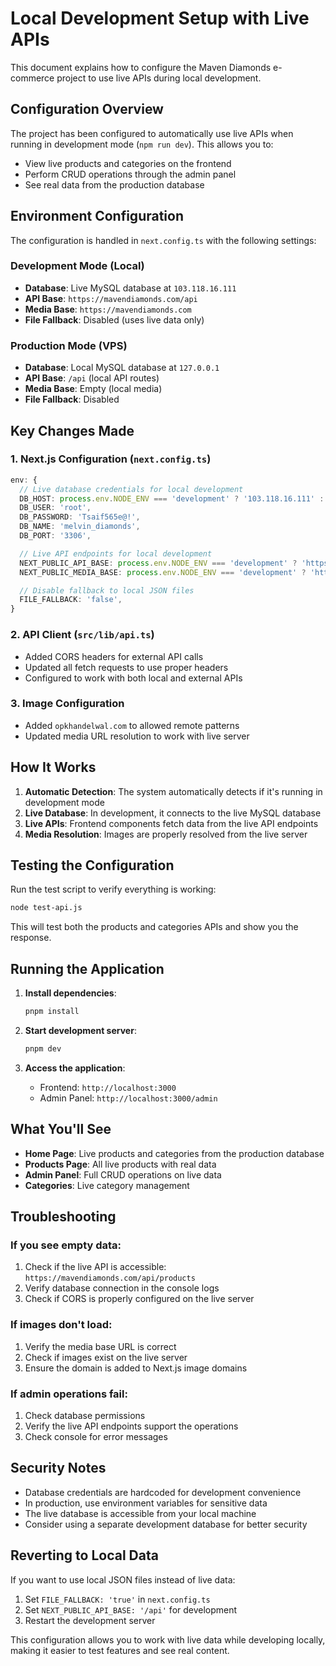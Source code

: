 # Local Development Setup with Live APIs

This document explains how to configure the Maven Diamonds e-commerce project to use live APIs during local development.

## Configuration Overview

The project has been configured to automatically use live APIs when running in development mode (`npm run dev`). This allows you to:

- View live products and categories on the frontend
- Perform CRUD operations through the admin panel
- See real data from the production database

## Environment Configuration

The configuration is handled in `next.config.ts` with the following settings:

### Development Mode (Local)

- **Database**: Live MySQL database at `103.118.16.111`
- **API Base**: `https://mavendiamonds.com/api`
- **Media Base**: `https://mavendiamonds.com`
- **File Fallback**: Disabled (uses live data only)

### Production Mode (VPS)

- **Database**: Local MySQL database at `127.0.0.1`
- **API Base**: `/api` (local API routes)
- **Media Base**: Empty (local media)
- **File Fallback**: Disabled

## Key Changes Made

### 1. Next.js Configuration (`next.config.ts`)

```typescript
env: {
  // Live database credentials for local development
  DB_HOST: process.env.NODE_ENV === 'development' ? '103.118.16.111' : '127.0.0.1',
  DB_USER: 'root',
  DB_PASSWORD: 'Tsaif565e@!',
  DB_NAME: 'melvin_diamonds',
  DB_PORT: '3306',

  // Live API endpoints for local development
  NEXT_PUBLIC_API_BASE: process.env.NODE_ENV === 'development' ? 'https://mavendiamonds.com/api' : '/api',
  NEXT_PUBLIC_MEDIA_BASE: process.env.NODE_ENV === 'development' ? 'https://mavendiamonds.com' : '',

  // Disable fallback to local JSON files
  FILE_FALLBACK: 'false',
}
```

### 2. API Client (`src/lib/api.ts`)

- Added CORS headers for external API calls
- Updated all fetch requests to use proper headers
- Configured to work with both local and external APIs

### 3. Image Configuration

- Added `opkhandelwal.com` to allowed remote patterns
- Updated media URL resolution to work with live server

## How It Works

1. **Automatic Detection**: The system automatically detects if it's running in development mode
2. **Live Database**: In development, it connects to the live MySQL database
3. **Live APIs**: Frontend components fetch data from the live API endpoints
4. **Media Resolution**: Images are properly resolved from the live server

## Testing the Configuration

Run the test script to verify everything is working:

```bash
node test-api.js
```

This will test both the products and categories APIs and show you the response.

## Running the Application

1. **Install dependencies**:

   ```bash
   pnpm install
   ```

2. **Start development server**:

   ```bash
   pnpm dev
   ```

3. **Access the application**:
   - Frontend: `http://localhost:3000`
   - Admin Panel: `http://localhost:3000/admin`

## What You'll See

- **Home Page**: Live products and categories from the production database
- **Products Page**: All live products with real data
- **Admin Panel**: Full CRUD operations on live data
- **Categories**: Live category management

## Troubleshooting

### If you see empty data:

1. Check if the live API is accessible: `https://mavendiamonds.com/api/products`
2. Verify database connection in the console logs
3. Check if CORS is properly configured on the live server

### If images don't load:

1. Verify the media base URL is correct
2. Check if images exist on the live server
3. Ensure the domain is added to Next.js image domains

### If admin operations fail:

1. Check database permissions
2. Verify the live API endpoints support the operations
3. Check console for error messages

## Security Notes

- Database credentials are hardcoded for development convenience
- In production, use environment variables for sensitive data
- The live database is accessible from your local machine
- Consider using a separate development database for better security

## Reverting to Local Data

If you want to use local JSON files instead of live data:

1. Set `FILE_FALLBACK: 'true'` in `next.config.ts`
2. Set `NEXT_PUBLIC_API_BASE: '/api'` for development
3. Restart the development server

This configuration allows you to work with live data while developing locally, making it easier to test features and see real content.
